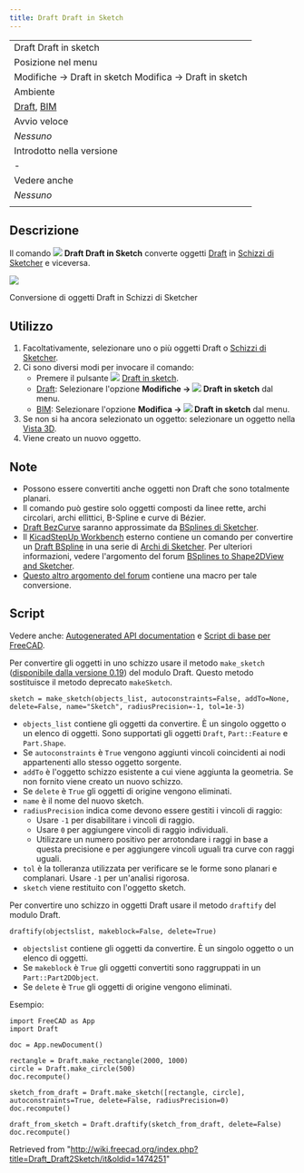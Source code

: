 ```yaml
---
title: Draft Draft in Sketch
---
```

|  |
| --- |
| Draft Draft in sketch |
| Posizione nel menu |
| Modifiche → Draft in sketch Modifica → Draft in sketch |
| Ambiente |
| [Draft](/Draft_Workbench/it "Draft Workbench/it"), [BIM](/BIM_Workbench/it "BIM Workbench/it") |
| Avvio veloce |
| *Nessuno* |
| Introdotto nella versione |
| - |
| Vedere anche |
| *Nessuno* |
|  |

## Descrizione

Il comando ![](/images/Draft_Draft2Sketch.svg) **Draft Draft in Sketch** converte oggetti [Draft](/Draft_Workbench/it "Draft Workbench/it") in [Schizzi di Sketcher](/Sketcher_NewSketch/it "Sketcher NewSketch/it") e viceversa.

![](/images/Draft_Draft2Sketch_example.png)

Conversione di oggetti Draft in Schizzi di Sketcher

## Utilizzo

1. Facoltativamente, selezionare uno o più oggetti Draft o [Schizzi di Sketcher](/Sketcher_NewSketch "Sketcher NewSketch").
2. Ci sono diversi modi per invocare il comando:
   * Premere il pulsante ![](/images/Draft_Draft2Sketch.svg) [Draft in sketch](/Draft_Draft2Sketch "Draft Draft2Sketch").
   * [Draft](/Draft_Workbench/it "Draft Workbench/it"): Selezionare l'opzione **Modifiche → ![](/images/Draft_Draft2Sketch.svg) Draft in sketch** dal menu.
   * [BIM](/BIM_Workbench/it "BIM Workbench/it"): Selezionare l'opzione **Modifica → ![](/images/Draft_Draft2Sketch.svg) Draft in sketch** dal menu.
3. Se non si ha ancora selezionato un oggetto: selezionare un oggetto nella [Vista 3D](/3D_view/it "3D view/it").
4. Viene creato un nuovo oggetto.

## Note

* Possono essere convertiti anche oggetti non Draft che sono totalmente planari.
* Il comando può gestire solo oggetti composti da linee rette, archi circolari, archi ellittici, B-Spline e curve di Bézier.
* [Draft BezCurve](/Draft_BezCurve/it "Draft BezCurve/it") saranno approssimate da [BSplines di Sketcher](/Sketcher_CreateBSpline/it "Sketcher CreateBSpline/it").
* Il [KicadStepUp Workbench](/KicadStepUp_Workbench/it "KicadStepUp Workbench/it") esterno contiene un comando per convertire un [Draft BSpline](/Draft_BSpline/it "Draft BSpline/it") in una serie di [Archi di Sketcher](/Sketcher_CreateArc/it "Sketcher CreateArc/it"). Per ulteriori informazioni, vedere l'argomento del forum [BSplines to Shape2DView and Sketcher](https://forum.freecadweb.org/viewtopic.php?f=9&t=25082).
* [Questo altro argomento del forum](https://forum.freecadweb.org/viewtopic.php?f=3&t=58781#p505207) contiene una macro per tale conversione.

## Script

Vedere anche: [Autogenerated API documentation](https://freecad.github.io/SourceDoc/) e [Script di base per FreeCAD](/FreeCAD_Scripting_Basics/it "FreeCAD Scripting Basics/it").

Per convertire gli oggetti in uno schizzo usare il metodo `make_sketch` ([disponibile dalla versione 0.19](/Release_notes_0.19/it "Release notes 0.19/it")) del modulo Draft. Questo metodo sostituisce il metodo deprecato `makeSketch`.

```
sketch = make_sketch(objects_list, autoconstraints=False, addTo=None, delete=False, name="Sketch", radiusPrecision=-1, tol=1e-3)

```

* `objects_list` contiene gli oggetti da convertire. È un singolo oggetto o un elenco di oggetti. Sono supportati gli oggetti `Draft`, `Part::Feature` e `Part.Shape`.
* Se `autoconstraints` è `True` vengono aggiunti vincoli coincidenti ai nodi appartenenti allo stesso oggetto sorgente.
* `addTo` è l'oggetto schizzo esistente a cui viene aggiunta la geometria. Se non fornito viene creato un nuovo schizzo.
* Se `delete` è `True` gli oggetti di origine vengono eliminati.
* `name` è il nome del nuovo sketch.
* `radiusPrecision` indica come devono essere gestiti i vincoli di raggio:
  + Usare `-1` per disabilitare i vincoli di raggio.
  + Usare `0` per aggiungere vincoli di raggio individuali.
  + Utilizzare un numero positivo per arrotondare i raggi in base a questa precisione e per aggiungere vincoli uguali tra curve con raggi uguali.
* `tol` è la tolleranza utilizzata per verificare se le forme sono planari e complanari. Usare `-1` per un'analisi rigorosa.
* `sketch` viene restituito con l'oggetto sketch.

Per convertire uno schizzo in oggetti Draft usare il metodo `draftify` del modulo Draft.

```
draftify(objectslist, makeblock=False, delete=True)

```

* `objectslist` contiene gli oggetti da convertire. È un singolo oggetto o un elenco di oggetti.
* Se `makeblock` è `True` gli oggetti convertiti sono raggruppati in un `Part::Part2DObject`.
* Se `delete` è `True` gli oggetti di origine vengono eliminati.

Esempio:

```
import FreeCAD as App
import Draft

doc = App.newDocument()

rectangle = Draft.make_rectangle(2000, 1000)
circle = Draft.make_circle(500)
doc.recompute()

sketch_from_draft = Draft.make_sketch([rectangle, circle], autoconstraints=True, delete=False, radiusPrecision=0)
doc.recompute()

draft_from_sketch = Draft.draftify(sketch_from_draft, delete=False)
doc.recompute()

```

Retrieved from "<http://wiki.freecad.org/index.php?title=Draft_Draft2Sketch/it&oldid=1474251>"